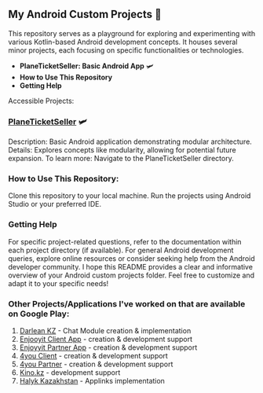 ## My Android Custom Projects :otter:

This repository serves as a playground for exploring and experimenting with various Kotlin-based Android development concepts. It houses several minor projects, each focusing on specific functionalities or technologies.

* **PlaneTicketSeller: Basic Android App** :small_airplane:
* **How to Use This Repository**
* **Getting Help**


Accessible Projects:

### [PlaneTicketSeller](https://github.com/Farad2020/kotlin_android_customs/tree/main/PlaneTicketSeller) :small_airplane:
Description: Basic Android application demonstrating modular architecture.
Details: Explores concepts like modularity, allowing for potential future expansion.
To learn more: Navigate to the PlaneTicketSeller directory.

### How to Use This Repository:
Clone this repository to your local machine.
Run the projects using Android Studio or your preferred IDE.

### Getting Help
For specific project-related questions, refer to the documentation within each project directory (if available).
For general Android development queries, explore online resources or consider seeking help from the Android developer community.
I hope this README provides a clear and informative overview of your Android custom projects folder. Feel free to customize and adapt it to your specific needs!

### Other Projects/Applications I've worked on that are available on Google Play:
1. [Darlean KZ](https://play.google.com/store/apps/details?id=io.dar.qit.kz&hl=en_US) - Chat Module creation & implementation
2. [Enjooyit Client App](https://play.google.com/store/apps/details?id=dev.rnm.enjoyyit_public&hl=ru&gl=US&pli=1) - creation & development support
3. [Enjoyyit Partner App](https://play.google.com/store/apps/details?id=dev.rnm.enjoyyit_partner&hl=en_US) - creation & development support
4. [4you Client](https://play.google.com/store/apps/details?id=dev.rnm.a4you) - creation & development support
5. [4you Partner](https://play.google.com/store/apps/details?id=dev.rnm.merchant_app&hl=ru&gl=US) - creation & development support
7. [Kino.kz](https://play.google.com/store/apps/details?id=kz.beemobile.kino&hl=ru&gl=US) - development support
8. [Halyk Kazakhstan](https://play.google.com/store/apps/details?id=kz.kkb.homebank&hl=en_US) - Applinks implementation
